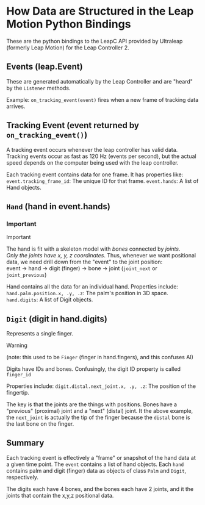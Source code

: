 # How Data are Structured in the Leap Motion Python Bindings
These are the python bindings to the LeapC API provided by
Ultraleap (formerly Leap Motion) for the Leap Controller 2.  

## Events (leap.Event)
These are generated automatically by the Leap Controller and are "heard"
by the `Listener` methods.

Example: `on_tracking_event(event)` fires when a new frame of tracking data arrives.

## Tracking Event (event returned by `on_tracking_event()`)

A tracking event occurs whenever the leap controller has valid data. Tracking
events occur as fast as 120 Hz (events per second), but the actual speed
depends on the computer being used with the leap controller.  

Each tracking event contains data for one frame.
It has properties like:
`event.tracking_frame_id`: The unique ID for that frame.
`event.hands`: A list of Hand objects.

## `Hand` (hand in event.hands)
### Important
> [!IMPORTANT]
>
> The hand is fit with a skeleton model with *bones* connected by *joints*.  
> *Only the joints have x, y, z coordinates*. Thus, whenever we want
> positional data, we need drill down from the "event" to the joint position:  
> event -> hand -> digit (finger) -> bone -> joint (`joint_next` or `joint_previous`)


Hand contains all the data for an individual hand.
Properties include:
`hand.palm.position.x, .y, .z`: The palm's position in 3D space.
`hand.digits`: A list of Digit objects.

## `Digit` (digit in hand.digits) 
Represents a single finger.  

> [!WARNING]
>
> (note: this used to be `Finger` (finger in hand.fingers), and this confuses AI)

Digits have IDs and bones. Confusingly, the digit ID property is called `finger_id`

Properties include:
`digit.distal.next_joint.x, .y, .z`: The position of the fingertip.

The key is that the joints are the things with positions. Bones have a 
"previous" (proximal) joint and a "next" (distal) joint. It the above 
example, the `next_joint` is actually the tip of the finger because the 
`distal` bone is the last bone on the finger.

## Summary
Each tracking event is effectively a "frame" or snapshot of the
hand data at a given time point.
The `event` contains a list of hand objects.
Each `hand` contains palm and digit (finger) data as
objects of class `Palm` and `Digit`, respectively.

The digits each have 4 bones, and the bones each have 2 joints, and it the joints that contain the x,y,z positional data.